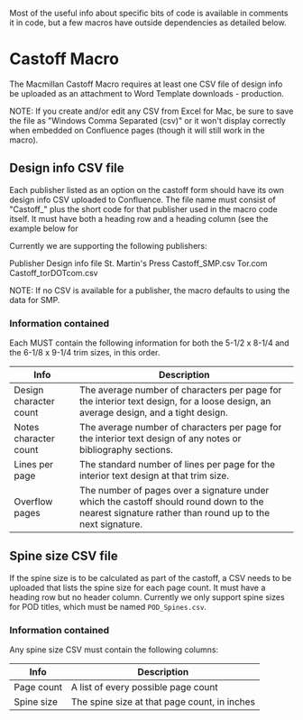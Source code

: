 Most of the useful info about specific bits of code is available in comments it in code, but a few macros have outside dependencies as detailed below.

# Castoff Macro
The Macmillan Castoff Macro requires at least one CSV file of design info be uploaded as an attachment to Word Template downloads - production. 

NOTE: If you create and/or edit any CSV from Excel for Mac, be sure to save the file as "Windows Comma Separated (csv)" or it won't display correctly when embedded on Confluence pages (though it will still work in the macro).

## Design info CSV file
Each publisher listed as an option on the castoff form should have its own design info CSV uploaded to Confluence. The file name must consist of "Castoff_" plus the short code for that publisher used in the macro code itself. It must have both a heading row and a heading column (see the example below for 

Currently we are supporting the following publishers:

Publisher	Design info file
St. Martin's Press	Castoff_SMP.csv
Tor.com	Castoff_torDOTcom.csv

NOTE: If no CSV is available for a publisher, the macro defaults to using the data for SMP.

### Information contained
Each MUST contain the following information for both the 5-1/2 x 8-1/4 and the 6-1/8 x 9-1/4 trim sizes, in this order.

Info | Description
-----|-------------
Design character count | The average number of characters per page for the interior text design, for a loose design, an average design, and a tight design.
Notes character count | The average number of characters per page for the interior text design of any notes or bibliography sections.
Lines per page | The standard number of lines per page for the interior text design at that trim size.
Overflow pages | The number of pages over a signature under which the castoff should round down to the nearest signature rather than round up to the next signature.
 
## Spine size CSV file
If the spine size is to be calculated as part of the castoff, a CSV needs to be uploaded that lists the spine size for each page count. It must have a heading row but no header column. Currently we only support spine sizes for POD titles, which must be named `POD_Spines.csv`.

### Information contained
Any spine size CSV must contain the following columns:

Info | Description
-----|-------------
Page count | A list of every possible page count
Spine size | The spine size at that page count, in inches